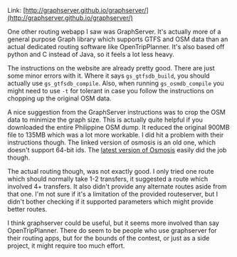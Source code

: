 <!-- 
.. link: 
.. description: 
.. tags: philippine-transit-app, programming
.. date: 2013/07/23 14:48:29
.. title: GraphServer
.. slug: graphserver
-->

Link: [http://graphserver.github.io/graphserver/](http://graphserver.github.io/graphserver/)

One other routing webapp I saw was GraphServer. It's actually more of a general purpose Graph library which supports GTFS and OSM data than an actual dedicated routing software like OpenTripPlanner. It's also based off python and C instead of Java, so it feels a lot less heavy.

The instructions on the website are already pretty good. There are just some minor errors with it. Where it says `gs_gtfsdb_build`, you should actually use `gs_gtfsdb_compile`. Also, when running `gs_osmdb_compile` you might need to use `-t` for tolerant in case you follow the instructions on chopping up the original OSM data.

A nice suggestion from the GraphServer instructions was to crop the OSM data to minimize the graph size. This is actually quite helpful if you downloaded the entire Philippine OSM dump. It reduced the original 900MB file to 135MB which was a lot more workable. I did hit a problem with their instructions though. The linked version of osmosis is an old one, which doesn't support 64-bit ids. The [latest version of Osmosis](http://wiki.openstreetmap.org/wiki/Osmosis) easily did the job though.

The actual routing though, was not exactly good. I only tried one route which should normally take 1-2 transfers, it suggested a route which involved 4+ transfers. It also didn't provide any alternate routes aside from that one. I'm not sure if it's a limitation of the provided routeserver, but I didn't bother checking if it supported parameters which might provide better routes.

I think graphserver could be useful, but it seems more involved than say OpenTripPlanner. There do seem to be people who use graphserver for their routing apps, but for the bounds of the contest, or just as a side project, it might require too much effort.